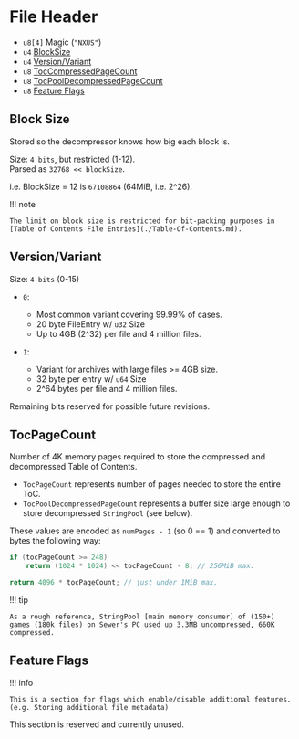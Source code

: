 ﻿# File Header

- `u8[4]` Magic (`"NXUS"`)
- `u4` [BlockSize](#block-size)
- `u4` [Version/Variant](#versionvariant)
- `u8` [TocCompressedPageCount](#tocpagecount)
- `u8` [TocPoolDecompressedPageCount](#tocpagecount)
- `u8` [Feature Flags](#feature-flags)

## Block Size

Stored so the decompressor knows how big each block is.

Size: `4 bits`, but restricted (1-12).  
Parsed as `32768 << blockSize`.

i.e. BlockSize = 12 is `67108864` (64MiB, i.e. 2^26).

!!! note

    The limit on block size is restricted for bit-packing purposes in [Table of Contents File Entries](./Table-Of-Contents.md).

## Version/Variant

Size: `4 bits` (0-15)

- `0`:
    - Most common variant covering 99.99% of cases.
    - 20 byte FileEntry w/ `u32` Size
    - Up to 4GB (2^32) per file and 4 million files.

- `1`:
    - Variant for archives with large files >= 4GB size.
    - 32 byte per entry w/ `u64` Size
    - 2^64 bytes per file and 4 million files.

Remaining bits reserved for possible future revisions.

## TocPageCount

Number of 4K memory pages required to store the compressed and decompressed Table of Contents.

- `TocPageCount` represents number of pages needed to store the entire ToC.
- `TocPoolDecompressedPageCount` represents a buffer size large enough to store decompressed `StringPool` (see below).

These values are encoded as `numPages - 1` (so 0 == 1) and converted to bytes the following way:

```csharp
if (tocPageCount >= 248) 
    return (1024 * 1024) << tocPageCount - 8; // 256MiB max.

return 4096 * tocPageCount; // just under 1MiB max.
```

!!! tip

    As a rough reference, StringPool [main memory consumer] of (150+) games (180k files) on Sewer's PC used up 3.3MB uncompressed, 660K compressed.

## Feature Flags

!!! info

    This is a section for flags which enable/disable additional features. (e.g. Storing additional file metadata)

This section is reserved and currently unused.